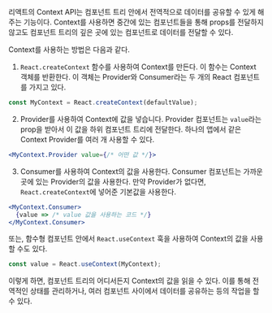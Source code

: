 리액트의 Context API는 컴포넌트 트리 안에서 전역적으로 데이터를 공유할 수 있게 해주는 기능이다. Context를 사용하면 중간에 있는 컴포넌트들을 통해 props를 전달하지 않고도 컴포넌트 트리의 깊은 곳에 있는 컴포넌트로 데이터를 전달할 수 있다.

Context를 사용하는 방법은 다음과 같다.

1. `React.createContext` 함수를 사용하여 Context를 만든다. 이 함수는 Context 객체를 반환한다. 이 객체는 Provider와 Consumer라는 두 개의 React 컴포넌트를 가지고 있다.

```jsx
const MyContext = React.createContext(defaultValue);
```

2. Provider를 사용하여 Context에 값을 넣습니다. Provider 컴포넌트는 `value`라는 prop을 받아서 이 값을 하위 컴포넌트 트리에 전달한다. 하나의 앱에서 같은 Context Provider를 여러 개 사용할 수 있다.

```jsx
<MyContext.Provider value={/* 어떤 값 */}>
```

3. Consumer를 사용하여 Context의 값을 사용한다. Consumer 컴포넌트는 가까운 곳에 있는 Provider의 값을 사용한다. 만약 Provider가 없다면, `React.createContext`에 넣어준 기본값을 사용한다.

```jsx
<MyContext.Consumer>
  {value => /* value 값을 사용하는 코드 */}
</MyContext.Consumer>
```

또는, 함수형 컴포넌트 안에서 `React.useContext` 훅을 사용하여 Context의 값을 사용할 수도 있다.

```jsx
const value = React.useContext(MyContext);
```

이렇게 하면, 컴포넌트 트리의 어디서든지 Context의 값을 읽을 수 있다. 이를 통해 전역적인 상태를 관리하거나, 여러 컴포넌트 사이에서 데이터를 공유하는 등의 작업을 할 수 있다.

